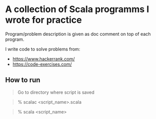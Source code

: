 # A collection of Scala programms I wrote for practice

Program/problem description is given as doc comment on top of each program.

I write code to solve problems from:

- https://www.hackerrank.com/
- https://code-exercises.com/

## How to run

> Go to directory where script is saved

> % scalac <script_name>.scala

> % scala <script_name>
